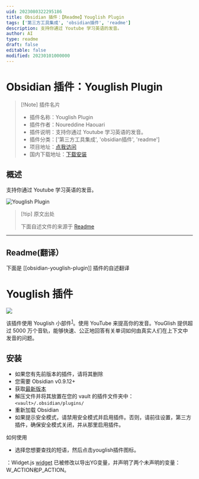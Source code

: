 ```yaml
---
uid: 2023080322295186
title: Obsidian 插件：【Readme】Youglish Plugin
tags: ['第三方工具集成', 'obsidian插件', 'readme']
description: 支持你通过 Youtube 学习英语的发音。
author: AI
type: readme
draft: false
editable: false
modified: 20230101000000
---
```


# Obsidian 插件：Youglish Plugin

> [!Note] 插件名片
> - 插件名称：Youglish Plugin
> - 插件作者：Noureddine Haouari
> - 插件说明：支持你通过 Youtube 学习英语的发音。
> - 插件分类：['第三方工具集成', 'obsidian插件', 'readme']
> - 项目地址：[点我访问](https://github.com/nhaouari/obsidian-youglish-plugin)
> - 国内下载地址：[下载安装](https://pkmer.cn/products/plugin/pluginMarket/?obsidian-youglish-plugin)

## 概述

支持你通过 Youtube 学习英语的发音。

![Youglish Plugin](https://cdn.pkmer.cn/covers/obsidian-youglish-plugin_new.gif!pkmer)

> [!tip] 原文出处
> 
>下面自述文件的来源于 [Readme](https://ghproxy.net/https://raw.githubusercontent.com/nhaouari/obsidian-youglish-plugin/master/README.md)
> 

---

## Readme(翻译）

下面是 [[obsidian-youglish-plugin]] 插件的自述翻译


# Youglish 插件
![](./1.gif)

该插件使用 Youglish 小部件<sup>[1](#myfootnote1)</sup>。使用 YouTube 来提高你的发音。YouGlish 提供超过 5000 万个音轨，能够快速、公正地回答有关单词如何由真实人们在上下文中发音的问题。

## 安装
- 如果您有先前版本的插件，请将其删除
- 您需要 Obsidian v0.9.12+
- 获取[最新版本]()
- 解压文件并将其放置在您的 vault 的插件文件夹中：`<vault>/.obsidian/plugins/`
- 重新加载 Obsidian
- 如果提示安全模式，请禁用安全模式并启用插件。否则，请前往设置，第三方插件，确保安全模式关闭，并从那里启用插件。

如何使用

- 选择您想要查找的短语，然后点击youglish插件图标。

：Widget.js [widget](https://youglish.com/developer.jsp) 已被修改以导出YG变量，并声明了两个未声明的变量：W_ACTION和P_ACTION。



